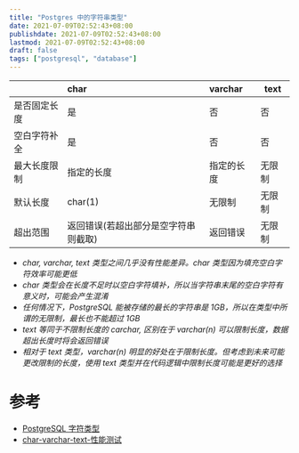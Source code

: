 ```yaml
---
title: "Postgres 中的字符串类型"
date: 2021-07-09T02:52:43+08:00
publishdate: 2021-07-09T02:52:43+08:00
lastmod: 2021-07-09T02:52:43+08:00
draft: false
tags: ["postgresql", "database"]
---
```


|              | char                                 | varchar    | text   |
| :----------- | :----------------------------------- | :--------- | ------ |
| 是否固定长度 | 是                                   | 否         | 否     |
| 空白字符补全 | 是                                   | 否         | 否     |
| 最大长度限制 | 指定的长度                           | 指定的长度 | 无限制 |
| 默认长度     | char(1)                              | 无限制     | 无限制 |
| 超出范围     | 返回错误(若超出部分是空字符串则截取) | 返回错误   | 无限制 |

- _char, varchar, text 类型之间几乎没有性能差异。char 类型因为填充空白字符效率可能更低_
- _char 类型会在长度不足时以空白字符填补，所以当字符串末尾的空白字符有意义时，可能会产生混淆_
- _任何情况下，PostgreSQL 能被存储的最长的字符串是 1GB，所以在类型中所谓的无限制，最长也不能超过 1GB_
- _text 等同于不限制长度的 carchar, 区别在于 varchar(n) 可以限制长度，数据超出长度时将会返回错误_
- _相对于 text 类型，varchar(n) 明显的好处在于限制长度。但考虑到未来可能更改限制的长度，使用 text 类型并在代码逻辑中限制长度可能是更好的选择_

# 参考

- [PostgreSQL 字符类型](http://www.postgres.cn/docs/13/datatype-character.html)
- [char-varchar-text-性能测试](https://www.depesz.com/2010/03/02/charx-vs-varcharx-vs-varchar-vs-text/)
